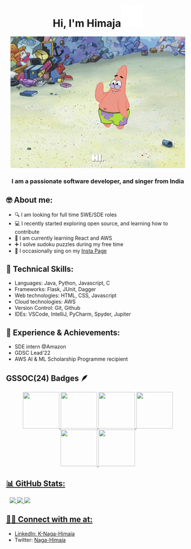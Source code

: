 <!--
**Naga-Himaja/Naga-Himaja** is a ✨ _special_ ✨ repository because its `README.md` (this file) appears on your GitHub profile.

Here are some ideas to get you started:

- 🔭 I’m currently working on ...
- 🌱 I’m currently learning ...
- 👯 I’m looking to collaborate on ...
- 🤔 I’m looking for help with ...
- 💬 Ask me about ...
- 📫 How to reach me: ...
- 😄 Pronouns: ...
- ⚡ Fun fact: ...
-->

# <h1 align="center">Hi, I'm Himaja<a><img src="https://github.com/Naga-Himaja/Naga-Himaja/blob/main/wave.gif" width="60px" /></h1>

<p align="center">
    <img src="https://github.com/Naga-Himaja/Naga-Himaja/blob/main/spongebob_hi.gif">
</p>
<h3 align="center"> I am a passionate software developer, and singer from India</h3>

## 🤓 About me:
- 🔍 I am looking for full time SWE/SDE roles
- 💻 I recently started exploring open source, and learning how to contribute
- 🌱 I am currently learning React and AWS
- ➕ I solve sudoku puzzles during my free time
- 🎤 I occasionally sing on my [Insta Page](https://www.instagram.com/himajazzz/)

## 🚀 Technical Skills:
- Languages: Java, Python, Javascript, C
- Frameworks: Flask, JUnit, Dagger
- Web technologies: HTML, CSS, Javascript
- Cloud technologies: AWS
- Version Control: Git, Github
- IDEs: VSCode, IntelliJ, PyCharm, Spyder, Jupiter

## 💼 Experience & Achievements:
- SDE intern @Amazon
- GDSC Lead'22
- AWS AI & ML Scholarship Programme recipient 

## GSSOC(24) Badges 🪶
<div style='display:flex; align-items:center; gap: 10px;' align='center'><a href="https://gssoc.girlscript.tech/leaderboard">
<img src="https://raw.githubusercontent.com/GSSoC24/Postman-Challenge/main/docs/assets/Postman%20White.png" width="100px" height="100px" />
  <img src="https://raw.githubusercontent.com/GSSoC24/Postman-Challenge/main/docs/assets/1.png" width="100px" height="100px" />
  <img src="https://raw.githubusercontent.com/GSSoC24/Postman-Challenge/main/docs/assets/2.png" width="100px" height="100px" />
  <img src="https://raw.githubusercontent.com/GSSoC24/Postman-Challenge/main/docs/assets/3.png" width="100px" height="100px" />
  <img src="https://raw.githubusercontent.com/GSSoC24/Postman-Challenge/main/docs/assets/4.png" width="100px" height="100px" />
  <img src="https://raw.githubusercontent.com/GSSoC24/Postman-Challenge/main/docs/assets/5.png" width="100px" height="100px" />
</div>

## 📊 GitHub Stats:
<div style='display:flex; align-items:center; gap: 10px;' align='center'><a href="https://gssoc.girlscript.tech/leaderboard">
 <img class="img" src="https://github-readme-stats.vercel.app/api?username=Naga-Himaja&theme=highcontrast&hide_border=false&include_all_commits=false&count_private=false" />
 <img class="img" src="https://github-readme-streak-stats.herokuapp.com/?user=Naga-Himaja&theme=highcontrast&hide_border=false" />
 <img class="img" src="https://github-readme-stats.vercel.app/api/top-langs/?username=Naga-Himaja&theme=highcontrast&hide_border=false&include_all_commits=false&count_private=false&layout=compact"/>
</div>


## 🤝🏻 Connect with me at:
- LinkedIn: [K-Naga-Himaja](https://www.linkedin.com/in/k-naga-himaja/)
- Twitter: [Naga-Himaja](https://x.com/KNagaHimaja)
